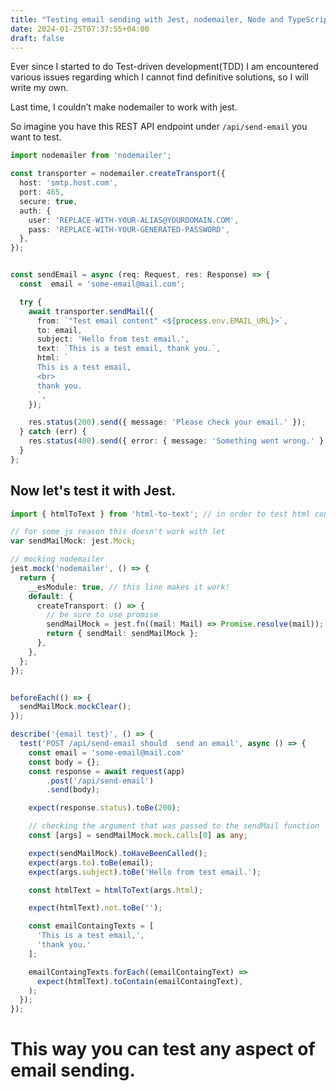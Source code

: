 ```yaml
---
title: "Testing email sending with Jest, nodemailer, Node and TypeScript 📩"
date: 2024-01-25T07:37:55+04:00
draft: false
---
```


Ever since I started to do Test-driven development(TDD) I am encountered various issues regarding which I cannot find definitive solutions, so I will write my own.

Last time, I couldn’t make nodemailer to work with jest.


So imagine you have this REST API endpoint under `/api/send-email` you want to test.

```ts
import nodemailer from 'nodemailer';

const transporter = nodemailer.createTransport({
  host: 'smtp.host.com',
  port: 465,
  secure: true,
  auth: {
    user: 'REPLACE-WITH-YOUR-ALIAS@YOURDOMAIN.COM',
    pass: 'REPLACE-WITH-YOUR-GENERATED-PASSWORD',
  },
});


const sendEmail = async (req: Request, res: Response) => {
  const  email = 'some-email@mail.com';

  try {
    await transporter.sendMail({
      from: `"Test email content" <${process.env.EMAIL_URL}>`,
      to: email,
      subject: 'Hello from test email.',
      text: `This is a test email, thank you.`,
      html: `
      This is a test email,
      <br>
      thank you.
      `,
    });

    res.status(200).send({ message: 'Please check your email.' });
  } catch (err) {
    res.status(400).send({ error: { message: 'Something went wrong.' } });
  }
};
```

## Now let's test it with Jest.

```ts
import { htmlToText } from 'html-to-text'; // in order to test html content

// for some js reason this doesn't work with let
var sendMailMock: jest.Mock;

// mocking nodemailer
jest.mock('nodemailer', () => {
  return {
    __esModule: true, // this line makes it work!
    default: {
      createTransport: () => {
        // be sure to use promise
        sendMailMock = jest.fn((mail: Mail) => Promise.resolve(mail));
        return { sendMail: sendMailMock };
      },
    },
  };
});


beforeEach(() => {
  sendMailMock.mockClear();
});

describe('{email test}', () => {
  test('POST /api/send-email should  send an email', async () => {
    const email = 'some-email@mail.com'
    const body = {};
    const response = await request(app)
        .post('/api/send-email')
        .send(body);

    expect(response.status).toBe(200);

    // checking the argument that was passed to the sendMail function
    const [args] = sendMailMock.mock.calls[0] as any;

    expect(sendMailMock).toHaveBeenCalled();
    expect(args.to).toBe(email);
    expect(args.subject).toBe('Hello from test email.');

    const htmlText = htmlToText(args.html);

    expect(htmlText).not.toBe('');

    const emailContaingTexts = [
      'This is a test email,',
      'thank you.'
    ];

    emailContaingTexts.forEach((emailContaingText) =>
      expect(htmlText).toContain(emailContaingText),
    );
  });
});
```

# This way you can test any aspect of email sending. 